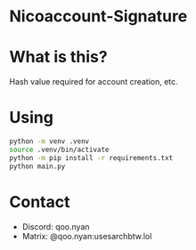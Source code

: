 # Nicoaccount-Signature

# What is this?

Hash value required for account creation, etc.

# Using

```bash
python -m venv .venv
source .venv/bin/activate
python -m pip install -r requirements.txt
python main.py
```

# Contact

- Discord: qoo.nyan
- Matrix: @qoo.nyan:usesarchbtw.lol